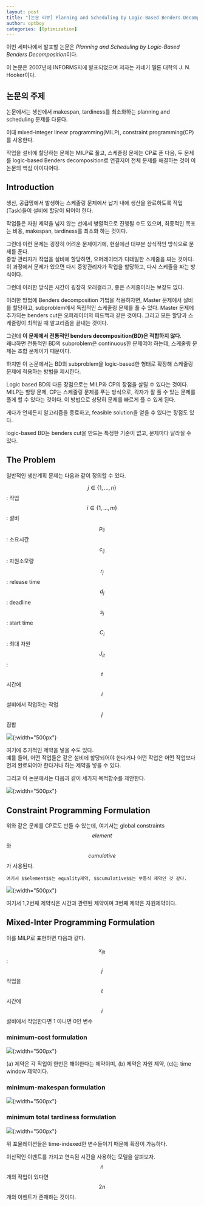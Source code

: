 ```yaml
---
layout: post
title: "[논문 리뷰] Planning and Scheduling by Logic-Based Benders Decomposition"
author: optboy
categories: [Optimization]
---
```


이번 세미나에서 발표할 논문은 *Planning and Scheduling by Logic-Based Benders Decomposition*이다. 

이 논문은 2007년에 INFORMS지에 발표되었으며 저자는 카네기 멜론 대학의 J. N. Hooker이다.

## 논문의 주제

논문에서는 생산에서 makespan, tardiness를 최소화하는 planning and scheduling 문제를 다룬다.  

이때 mixed-integer linear programming(MILP), constraint programming(CP)를 사용한다.  

작업을 설비에 할당하는 문제는 MILP로 풀고, 스케줄링 문제는 CP로 푼 다음, 두 문제를 logic-based Benders decomposition로 연결지어 전체 문제를 해결하는 것이 이 논문의 핵심 아이디어다.

## Introduction

생산, 공급망에서 발생하는 스케줄링 문제에서 납기 내에 생산을 완료하도록 작업(Task)들이 설비에 할당이 되어야 한다.  

작업들은 자원 제약을 넘지 않는 선에서 병렬적으로 진행될 수도 있으며, 최종적인 목표는 비용, makespan, tardiness를 최소화 하는 것이다. 

그런데 이런 문제는 굉장히 어려운 문제이기에, 현실에선 대부분 상식적인 방식으로 문제를 푼다.  
중앙 관리자가 작업을 설비에 할당하면, 오퍼레이터가 디테일한 스케줄을 짜는 것이다. 이 과정에서 문제가 있으면 다시 중앙관리자가 작업을 할당하고, 다시 스케줄을 짜는 방식이다. 

그런데 이러한 방식은 시간이 굉장히 오래걸리고, 좋은 스케줄이라는 보장도 없다.  

이러한 방법에 Benders decomposition 기법을 적용하자면, Master 문제에서 설비를 할당하고, subproblem에서 독립적인 스케줄링 문제를 풀 수 있다. Master 문제에 추가되는 benders cut은 오퍼레이터의 피드백과 같은 것이다. 그리고 모든 할당과 스케줄링이 최적일 때 알고리즘을 끝내는 것이다.  

그런데 **이 문제에서 전통적인 benders decomposition(BD)은 적합하지 않다**.  
왜냐하면 전통적인 BD의 subproblem은 continuous한 문제여야 하는데, 스케줄링 문제는 조합 문제이기 때문이다.

하지만 이 논문에서는 BD의 subproblem을 logic-based한 형태로 확장해 스케줄링 문제에 적용하는 방법을 제시한다. 

Logic based BD의 다른 장점으로는 MILP와 CP의 장점을 살릴 수 있다는 것이다. MILP는 할당 문제, CP는 스케줄링 문제를 푸는 방식으로, 각자가 잘 풀 수 있는 문제를 풀게 할 수 있다는 것이다. 이 방법으로 상당히 문제를 빠르게 풀 수 있게 된다.  

게다가 언제든지 알고리즘을 종료하고, feasible solution을 얻을 수 있다는 장점도 있다.  

logic-based BD는 benders cut을 만드는 특정한 기준이 없고, 문제마다 달라질 수 있다. 

## The Problem

일반적인 생산계획 문제는 다음과 같이 정의할 수 있다.  

$$j \in \{1,...,n\}$$ : 작업  
$$i \in \{1,...,m\}$$ : 설비  
$$p_{ij}$$ : 소요시간  
$$c_{ij}$$ : 자원소모량  
$$r_j$$ : release time  
$$d_j$$ : deadline  
$$s_j$$ : start time  
$$C_i$$ : 최대 자원
$$J_{it}$$ : $$t$$시간에 $$i$$설비에서 작업하는 작업 $$j$$ 집합

![](/assets/img/logic_BD/1.png){:width="500px"}  

여기에 추가적인 제약을 넣을 수도 있다.  
예를 들어, 어떤 작업들은 같은 설비에 할당되어야 한다거나 어떤 작업은 어떤 작업보다 먼저 완료되어야 한다거나 하는 제약을 넣을 수 있다. 

그리고 이 논문에서는 다음과 같이 세가지 목적함수를 제안한다. 

![](/assets/img/logic_BD/obj.png){:width="500px"} 

## Constraint Programming Formulation

위와 같은 문제를 CP로도 만들 수 있는데, 여기서는 global constraints $$element$$와 $$cumulative$$가 사용된다. 

`여기서 $$element$$는 equality제약, $$cumulative$$는 부등식 제약인 것 같다.`

![](/assets/img/logic_BD/4.png){:width="500px"}

여기서 1,2번째 제약식은 시간과 관련된 제약이며 3번째 제약은 자원제약이다. 

## Mixed-Inter Programming Formulation

이를 MILP로 표현하면 다음과 같다.  

$$x_{ijt}$$ : $$j$$작업을 $$t$$시간에 $$i$$설비에서 작업한다면 1 아니면 0인 변수  

### minimum-cost formulation

![](/assets/img/logic_BD/5.png){:width="500px"}

(a) 제약은 각 작업이 한번은 해야한다는 제약이며, (b) 제약은 자원 제약, (c)는 time window 제약이다.  

### minimum-makespan formulation

![](/assets/img/logic_BD/6.png){:width="500px"}

### minimum total tardiness formulation

![](/assets/img/logic_BD/7.png){:width="500px"}

위 포뮬레이션들은 time-indexed한 변수들이기 때문에 확장이 가능하다.  

이산적인 이벤트를 가지고 연속된 시간을 사용하는 모델을 살펴보자.
$$n$$개의 작업이 있다면 $$2n$$개의 이벤트가 존재하는 것이다. 









